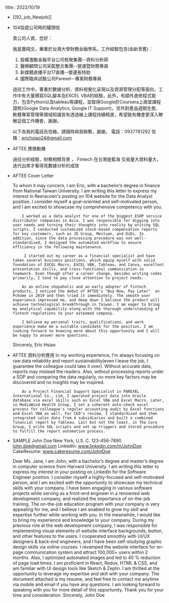 title:: 2022/10/19

- [[92_job_Newjob]]
- 104投遞公司時的罐頭信
  
  貴公司人資，您好：
  
  我是蕭翔文，畢業於台灣大學財務金融學系。工作經驗包含(由新至舊)：
  1. 股權激勵金融平台公司核聚集團--資料分析師
  2. 醫療顧問公司采鋐整合集團--營運暨財務專員
  3. 新媒體直播平台17直播--營運長特助
  4. 國際臨床試驗公司Parexel--專案財務專員
  
  過往工作中，著重於數據分析、資料視覺化呈現以及資源管理分配等面向，工作中有大量撰寫SQL腳本及EXCEL VBA的經驗，此外，有額外進修程式能力，包含Python以及tableau等課程，並取得Google於Coursera上兩堂課程證照(Google Data Analytics, Google IT Support)，另外對產品週期生態、軟體專案管理等領域知識皆有透過線上課程持續精進，希望能有機會更深入瞭解這個工作機會，謝謝。
  
  以下為我的電話及信箱，請隨時與我聯繫，謝謝。
  電話：0937781292
  信箱：erichsiao24@gmail.com
- AFTEE 應徵動機
  
  過往分析經驗，財務相關背景 ，
  Fintech 在台灣是藍海
  交易量大資料量大，迭代出來才看得見數據分析的成效
- AFTEE Cover Letter
  
  To whom it may concern,
          I am Eric, with a bachelor’s degree in finance from National Taiwan University. I am writing this letter to express my interest in Reeracoen's posting on 104 website for the Data Analyst position. I consider myself a goal-oriented and self-motivated person, and I am excited to showcase my comprehensive competency with you.
  
          I worked as a data analyst for one of the biggest ESOP service distributor companies in Asia. I was responsible for digging into user needs and turning their thoughts into reality by writing SQL scripts. I conducted customized stock-based compensation reports for key customers, such as JD Group, Meituan, and DiDi. In addition, since the data processing procedure was not well-standardized, I designed the automated workflow to ensure efficiency in the following maintenance.
  
           I started out my career as a financial specialist and have taken several business positions, which equip myself with solid foundation of EXCEL Macro, EXCEL VBA, Tableau, and Canva, excellent presentation skills, and cross-functional communication in teamwork. Even though after a career change, besides writing codes primarily, I tend to pay close attention to project needs.
  
          As an online shopaholic and an early adopter of fintech products, I noticed the debut of AFTEE's "Buy Now, Pay Later"  on Pchome in 2019 and then tried it immediately. The smooth user experience impressed me, and deep down I believe the product will achieve technological breakthrough in Taiwan. I am eager to bring my analytical capability along with the thorough understanding of fintech regulations to your esteemed company.
  
          I believe my personal traits, qualifications, and work experience make me a suitable candidate for the position. I am looking forward to knowing more about this opportunity and I will be happy to answer more questions.
  
  Sincerely,
  Eric Hsiao
- AFTEE 資料分析應用
          In my working experience, I'm always focusing on raw data reliability and report sustainability(even I leave the job, I guarantee the colleague could take it over). Without accurate data, reports may mislead the readers. Also, without processing reports under a SOP and comparing the data regularly, no more key factors may be discovered and no insights may be inspired.
  
          As a Project Financial Support Specialist in PAREXEL International Co., Ltd, I operated project data into Oracle database via excel skills such as Excel VBA and Excel Macro. Later, in MediaWind Health Group, I set a coherent auto-check excel process for colleague's regular accounting audit by Excel functions and Excel VBA as well. For CEO's review, I standardized and then integrated sales data from 4 subsidiaries and built a combined financial report by Tableau. Last but not the least, in The Core Group, I write SQL scripts and set up triggers and stored procedure to fulfill the report automation process.
- SAMPLE
  John Doe
  New York, U.S.
  C. 123-456-7890 
  john.doe@gmail.com
  LinkedIn: www.linkedin.com/in/JohnDoe
  CakeResume: www.cakeresume.com/JohnDoe
  
  Dear Ms. Jane,
  I am John, with a bachelor’s degree and master’s degree in computer science from Harvard University. I am writing this letter to express my interest in your posting on LinkedIn for the Software Engineer position. I consider myself a highly-focused and self-motivated person, and I am excited with the opportunity to showcase my technical skills with your company.
  I have been engaging in various software projects while serving as a front-end engineer in a renowned web development company, and realized the importance of on-the-job training. The on-the-job education program with your company is very appealing for me, and I believe I am enabled to grow my skill and expertise further while working with you. In the meanwhile, I would like to bring my experience and knowledge to your company. 
  During my previous role at the web development company, I was responsible for implementing visual elements of website interface backgrounds, button, and other features to the users. I cooperated smoothly with UI/UX designers & back-end engineers, and I have been self-studying graphic design skills via online courses. I revamped the website interface for on-page communication system and attract 100,000+ users within 2 months. Also, I optimized automated images and led to 40 % reduction of page load times. I am proficient in React, Redux, HTML & CSS, and am familiar with UI design tools like Sketch & Zeplin.
  I am thrilled at the opportunity to leverage my expertise and skill with your company. The document attached is my resume, and feel free to contact me anytime via mobile and email if you have any questions. I am looking forward to speaking with you for more detail of this opportunity. Thank you for your time and consideration.
  Sincerely,
  John Doe